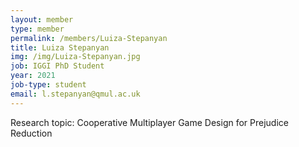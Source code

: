 ```yaml
---
layout: member
type: member
permalink: /members/Luiza-Stepanyan
title: Luiza Stepanyan
img: /img/Luiza-Stepanyan.jpg
job: IGGI PhD Student
year: 2021
job-type: student
email: l.stepanyan@qmul.ac.uk
---
```


Research topic: Cooperative Multiplayer Game Design for Prejudice Reduction